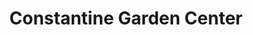 ---
title: "Constantine Garden Center"
url: /loudonville/constantine-garden-center/
shop: Garten-Center
---